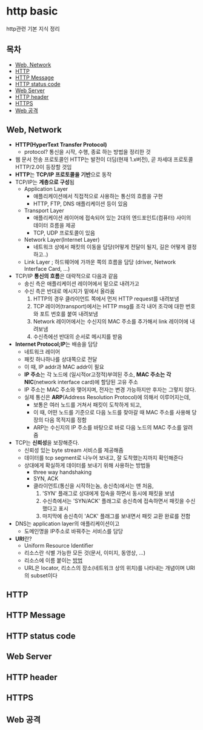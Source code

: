 # http basic
http관련 기본 지식 정리

## 목차
- [Web, Network](#1)
- [HTTP](#2)
- [HTTP Message](#3)
- [HTTP status code](#4)
- [Web Server](#5)
- [HTTP header](#6)
- [HTTPS](#7)
- [Web 공격](#8)

## <a name='1'>Web, Network</a>
- **HTTP(HyperText Transfer Protocol)**
  - protocol? 통신을 시작, 수행, 종료 하는 방법을 정리한 것
- 웹 문서 전송 프로토콜인 HTTP는 발전이 더딤(현재 1.x버전), 곧 차세대 프로토콜 HTTP/2.0이 등장할 것임
- **HTTP**는 **TCP/IP 프로토콜을 기반**으로 동작
- TCP/IP는 **계층으로 구성**됨
  - Application Layer
    - 애플리케이션에서 직접적으로 사용하는 통신의 흐름을 구현
    - HTTP, FTP, DNS 애플리케이션 등이 있음
  - Transport Layer 
    - 애플리케이션 레이어에 접속되어 있는 2대의 엔드포인트(컴퓨터) 사이의 데이터 흐름을 제공
    - TCP, UDP 프로토콜이 있음
  - Network Layer(Internet Layer)
    - 네트워크 상에서 패킷의 이동을 담당(어떻게 전달이 될지, 길은 어떻게 결정하고..)
  - Link Layer ; 하드웨어에 가까운 쪽의 흐름을 담당 (driver, Network Interface Card, ...)
- TCP/IP **통신의 흐름**은 대략적으로 다음과 같음
  - 송신 측은 애플리케이션 레이어에서 밑으로 내려가고
  - 수신 측은 반대로 메시지가 밑에서 올라옴
    1. HTTP의 경우 클라이언트 쪽에서 먼저 HTTP request를 내려보냄
    2. TCP 레이어(transport)에서는 HTTP msg를 조각 내어 조각에 대한 번호와 포트 번호를 붙여 내려보냄
    3. Network 레이어에서는 수신지의 MAC 주소를 추가해서 link 레이어에 내려보냄
    4. 수신측에선 반대의 순서로 메시지를 받음
- **Internet Protocol;IP**는 배송을 담당
  - 네트워크 레이어
  - 패킷 하나하나를 상대쪽으로 전달
  - 이 때, IP addr과 MAC addr이 필요
  - **IP 주소**는 각 노드에 (일시적or고정적)부여된 주소, **MAC 주소는 각 NIC**(network interface card)에 할당된 고유 주소
  - IP 주소는 MAC 주소와 맺어지며, 전자는 변경 가능하지만 후자는 그렇지 않다.
  - 실제 통신은 **ARP**(Address Resolution Protocol)에 의해서 이루어지는데,
    - 보통은 여러 노드를 거쳐서 패킷이 도착하게 되고,
    - 이 때, 어떤 노드를 기준으로 다음 노드를 찾아갈 때 MAC 주소를 사용해 당장의 다음 목적지를 정함
    - ARP는 수신지의 IP 주소를 바탕으로 바로 다음 노드의 MAC 주소를 알려줌
- TCP는 **신뢰성**을 보장해준다.
  - 신뢰성 있는 byte stream 서비스를 제공해줌
  - 데이터를 tcp segment로 나누어 보내고, 잘 도착했는지까지 확인해준다
  - 상대에게 확실하게 데이터를 보내기 위해 사용하는 방법들
    - three way handshaking
    - SYN, ACK
    - 클라이언트(통신을 시작하는놈, 송신측)에서는 맨 처음, 
      1. 'SYN' 플래그로 상대에게 접속을 하면서 동시에 패킷을 보냄
      2. 수신측에서는 'SYN/ACK' 플래그로 송신측에 접속하면서 패킷을 수신했다고 표시
      3. 마지막에 송신측이 'ACK' 플래그를 보내면서 패킷 교환 완료를 전함
- DNS는 application layer의 애플리케이션이고
  - 도메인명을 IP주소로 바꿔주는 서비스를 담당 
- **URI**란?
  - Uniform Resource Identifier
  - 리소스란 식별 가능한 모든 것(문서, 이미지, 동영상, ...)
  - 리소스에 이름 붙이는 [방법](http://www.iana.org/assignments/uri-schemes)
  - URL은 locator, 리소스의 장소(네트워크 상의 위치)를 나타내는 개념이며 URI의 subset이다
## <a name='2'>HTTP</a>


## <a name='3'>HTTP Message</a>


## <a name='4'>HTTP status code</a>


## <a name='5'>Web Server</a>


## <a name='6'>HTTP header</a>


## <a name='7'>HTTPS</a>


## <a name='8'>Web 공격</a> 
